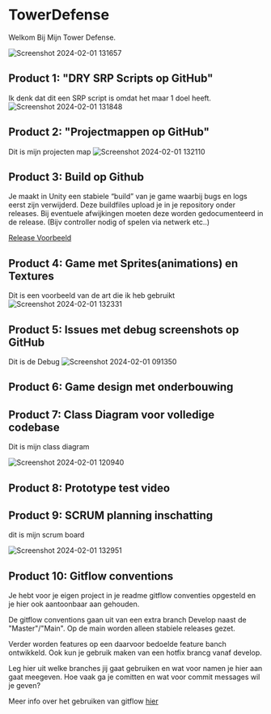 # TowerDefense    
Welkom Bij Mijn Tower Defense.



![Screenshot 2024-02-01 131657](https://github.com/Dylano28/TowerDefense/assets/102656781/8f34e2c8-9cc6-4da9-89d2-83fd15a4452b)


## Product 1: "DRY SRP Scripts op GitHub"
Ik denk dat dit een SRP script is omdat het maar 1 doel heeft.
![Screenshot 2024-02-01 131848](https://github.com/Dylano28/TowerDefense/assets/102656781/a3259307-eac1-4359-b735-55f59c18d806)




## Product 2: "Projectmappen op GitHub"

Dit is mijn projecten map
![Screenshot 2024-02-01 132110](https://github.com/Dylano28/TowerDefense/assets/102656781/6c02a412-5407-4032-a8ee-a9f8679a03a5)



## Product 3: Build op Github

Je maakt in Unity een stabiele “build” van je game waarbij bugs en logs eerst zijn verwijderd. Deze buildfiles upload je in je repository onder releases.  Bij eventuele afwijkingen moeten deze worden gedocumenteerd in de release. (Bijv controller nodig of spelen via netwerk etc..) 

[Release Voorbeeld](https://github.com/erwinhenraat/TowerDefenseTemplate/releases)

## Product 4: Game met Sprites(animations) en Textures 

Dit is een voorbeeld van de art die ik heb gebruikt
![Screenshot 2024-02-01 132331](https://github.com/Dylano28/TowerDefense/assets/102656781/7bcc7e99-a842-4ab9-ac11-0c212d5620db)

## Product 5: Issues met debug screenshots op GitHub 

Dit is de Debug
![Screenshot 2024-02-01 091350](https://github.com/Dylano28/TowerDefense/assets/102656781/ef4d4f63-758c-4c55-9701-757172299cef)

## Product 6: Game design met onderbouwing 



## Product 7: Class Diagram voor volledige codebase 


Dit is mijn class diagram

![Screenshot 2024-02-01 120940](https://github.com/Dylano28/TowerDefense/assets/102656781/730ebd2a-2c01-41f3-9969-458bf32bc57e)


## Product 8: Prototype test video


## Product 9: SCRUM planning inschatting 
dit is mijn scrum board

![Screenshot 2024-02-01 132951](https://github.com/Dylano28/TowerDefense/assets/102656781/c00dd288-8a68-485a-9df4-85053e6b0150)

## Product 10: Gitflow conventions

Je hebt voor je eigen project in je readme gitflow conventies opgesteld en je hier ook aantoonbaar aan gehouden. 

De gitflow conventions gaan uit van een extra branch Develop naast de "Master"/"Main". Op de main worden alleen stabiele releases gezet.

Verder worden features op een daarvoor bedoelde feature banch ontwikkeld. Ook kun je gebruik maken van een hotfix brancg vanaf develop.

Leg hier uit welke branches jij gaat gebruiken en wat voor namen je hier aan gaat meegeven. Hoe vaak ga je comitten en wat voor commit messages wil je geven?

Meer info over het gebruiken van gitflow [hier](https://www.atlassian.com/git/tutorials/comparing-workflows/gitflow-workflow)

